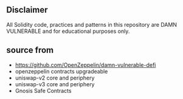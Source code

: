 

## Disclaimer

All Solidity code, practices and patterns in this repository are DAMN VULNERABLE and for educational purposes only.



## source from 
 - https://github.com/OpenZeppelin/damn-vulnerable-defi
 - openzeppelin contracts upgradeable
 - uniswap-v2 core and periphery
 - uniswap-v3 core and periphery
 - Gnosis Safe Contracts

